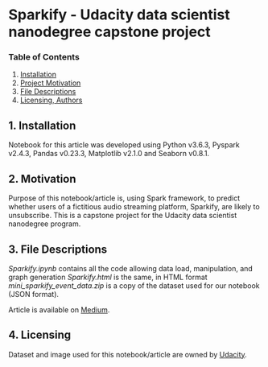 # Sparkify - Udacity data scientist nanodegree capstone project

### Table of Contents

1. [ Installation ](#installation)
2. [ Project Motivation ](#motivation)
3. [ File Descriptions ](#filedesc)
4. [ Licensing, Authors ](#licensing)

## 1. Installation <a name="installation"></a>
Notebook for this article was developed using Python v3.6.3, Pyspark v2.4.3, Pandas v0.23.3, Matplotlib v2.1.0 and Seaborn v0.8.1.

## 2. Motivation <a name="motivation"></a>
Purpose of this notebook/article is, using Spark framework, to predict whether users of a fictitious audio streaming platform, Sparkify, are likely to unsubscribe. This is a capstone project for the Udacity data scientist nanodegree program.

## 3. File Descriptions <a name="filedesc"></a>
_Sparkify.ipynb_ contains all the code allowing data load, manipulation, and graph generation
_Sparkify.html_ is the same, in HTML format
_mini_sparkify_event_data.zip_ is a copy of the dataset used for our notebook (JSON format).

Article is available on [Medium](https://medium.com/@olivier.klein/sparkify-udacity-data-scientist-nanodegree-capstone-project-65e3181ea2b0?sk=8d8f3c4b066695ee12c27d0411584609).

## 4. Licensing <a name="licensing"></a>
Dataset and image used for this notebook/article are owned by [Udacity](https://www.udacity.com).
